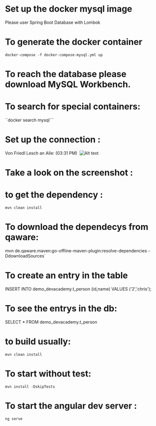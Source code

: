 # Set up the docker mysql image

Please user Spring Boot Database with Lombok

# To generate  the docker container
    docker-compose -f docker-compose-mysql.yml up
    
# To reach the database please download MySQL Workbench.

# To search for special containers:

``docker search mysql```

# Set up the connection :

Von Friedl Lesch an Alle: (03:31 PM)
 ![Alt text](/Connection_Settings.png?raw=true "Optional Title") 

# Take a look on the screenshot :

# to get the dependency :

`mvn clean install`

# To download the dependecys from qaware:

mvn de.qaware.maven:go-offline-maven-plugin:resolve-dependencies -DdownloadSources`

# To create an entry in the table

INSERT INTO demo_devacademy.t_person (id,name)
VALUES ('2','chris');

# To see the entrys in the db:

SELECT * FROM demo_devacademy.t_person 

# to build usually:

`mvn clean install`

# To start without test:

`mvn install -DskipTests`

# To start the angular dev server :
```ng serve```







